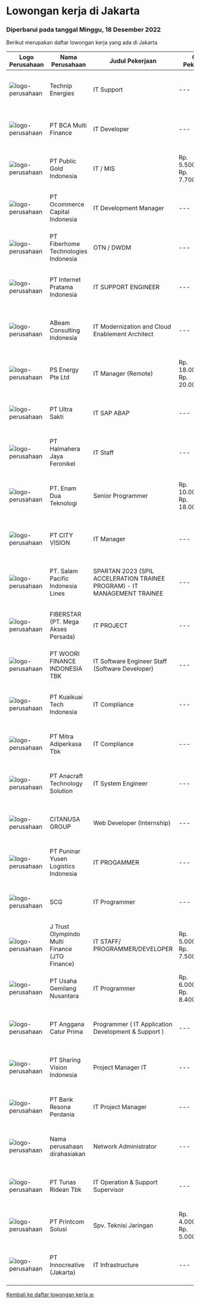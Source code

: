 
  # Lowongan kerja di Jakarta

  ### Diperbarui pada tanggal Minggu, 18 Desember 2022

  Berikut merupakan daftar lowongan kerja yang ada di Jakarta

  |Logo Perusahaan | Nama Perusahaan | Judul Pekerjaan | Gaji Pekerjaan | Lokasi | Deskripsi | Tanggal diunggah | Pranala |
  | -------------- | --------------- | --------------- | --------- | --------- | -------------- | ------- | ----------- |
  |![logo-perusahaan](https://image-service-cdn.seek.com.au/2b7554d489df5e9a594232c59e96b9d1f3edd83a/ee4dce1061f3f616224767ad58cb2fc751b8d2dc)|Technip Energies|IT Support|---|Jakarta Selatan|We are currently seeking a Digital Transformation Officer ,to join the team based in Indonesia.About The Role:Your main missions and responsibilities...|Jumat, 16 Desember 2022|https://www.jobstreet.co.id/id/job/it-support-4146746?token=0~b665d5d5-5b2f-4787-900d-1ed5ceea6766&sectionRank=1&jobId=jobstreet-id-job-4146746|
|![logo-perusahaan](https://image-service-cdn.seek.com.au/9069345b370eaba4fc9923aca0acfb1e585edc60/ee4dce1061f3f616224767ad58cb2fc751b8d2dc)|PT BCA Multi Finance|IT Developer|---|Jakarta Utara|Kualifikasi : Usia maksimal 30 tahun Lulusan minimal S1 Informasi Teknologi/Sistem Informasi IPK minimal 2.75 (skala 4.00) Berpengalaman sebagai...|Sabtu, 17 Desember 2022|https://www.jobstreet.co.id/id/job/it-developer-4136614?token=0~b665d5d5-5b2f-4787-900d-1ed5ceea6766&sectionRank=2&jobId=jobstreet-id-job-4136614|
|![logo-perusahaan](https://image-service-cdn.seek.com.au/566fbf6964a2f96f3849a4cbeddb943460bc112c/ee4dce1061f3f616224767ad58cb2fc751b8d2dc)|PT Public Gold Indonesia|IT / MIS|Rp. 5.500.000-Rp. 7.700.000|Jakarta Selatan|Deskripsi Pekerjaan :·      Merancang dan menyediakan data dan laporan secara akurat dan tepatwaktu.·      Menyusun, mereview dan memperbaharui serta...|Jumat, 16 Desember 2022|https://www.jobstreet.co.id/id/job/it-mis-4147701?token=0~b665d5d5-5b2f-4787-900d-1ed5ceea6766&sectionRank=3&jobId=jobstreet-id-job-4147701|
|![logo-perusahaan](https://image-service-cdn.seek.com.au/c2c03a6d599a774a50eead0fa41300990b0b95b8/ee4dce1061f3f616224767ad58cb2fc751b8d2dc)|PT Ocommerce Capital Indonesia|IT Development Manager|---|Jakarta Barat|Develop systems, applications &amp; infrastructure to support business &amp; Provide advice and recommendations related to IT implementation in...|Jumat, 16 Desember 2022|https://www.jobstreet.co.id/id/job/it-development-manager-4147159?token=0~b665d5d5-5b2f-4787-900d-1ed5ceea6766&sectionRank=4&jobId=jobstreet-id-job-4147159|
|![logo-perusahaan](https://image-service-cdn.seek.com.au/75a0e137cbbbb6119c508c6dc1464d0ff9ef547b/ee4dce1061f3f616224767ad58cb2fc751b8d2dc)|PT Fiberhome Technologies Indonesia|OTN / DWDM|---|Jakarta Raya|Job Responsibility1. Responsible for DWDM/OTN Equipment installtion,commissioning,integration.2. Responsible for Quality control during DWDM/OTN...|Sabtu, 17 Desember 2022|https://www.jobstreet.co.id/id/job/otn-dwdm-4127419?token=0~b665d5d5-5b2f-4787-900d-1ed5ceea6766&sectionRank=5&jobId=jobstreet-id-job-4127419|
|![logo-perusahaan](https://image-service-cdn.seek.com.au/5ddfbef6f524f2c020bb5619a8daec144cb1966e/ee4dce1061f3f616224767ad58cb2fc751b8d2dc)|PT Internet Pratama Indonesia|IT SUPPORT ENGINEER|---|Jakarta Raya|Location: JakartaSpecification : Bachelor Degree of Computer Science / Information Engineering / Information System. Maximum 35 years old Minimum GPA...|Rabu, 14 Desember 2022|https://www.jobstreet.co.id/id/job/it-support-engineer-4144429?token=0~b665d5d5-5b2f-4787-900d-1ed5ceea6766&sectionRank=6&jobId=jobstreet-id-job-4144429|
|![logo-perusahaan](https://image-service-cdn.seek.com.au/fa2411ba0861c9a3ffdef042743d7a7f8837477a/ee4dce1061f3f616224767ad58cb2fc751b8d2dc)|ABeam Consulting Indonesia|IT Modernization and Cloud Enablement Architect|---|Jakarta Raya|As a trusted customer advocate, Cloud Architect helps organizations understand best practices around advanced cloud-based solutions and provide advice...|Sabtu, 17 Desember 2022|https://www.jobstreet.co.id/id/job/it-modernization-and-cloud-enablement-architect-4137191?token=0~b665d5d5-5b2f-4787-900d-1ed5ceea6766&sectionRank=7&jobId=jobstreet-id-job-4137191|
|![logo-perusahaan](https://i.ibb.co/sqvTCh9/112815900-stock-vector-no-image-available-icon-flat-vector.webp)|PS Energy Pte Ltd|IT Manager (Remote)|Rp. 18.000.000-Rp. 20.000.000|Jakarta Raya|Responsibilities (supporting the team in Singapore): Support Microsoft Dynamic 365 business central ERP system   Support and maintain online web...|Kamis, 15 Desember 2022|https://www.jobstreet.co.id/id/job/it-manager-remote-10252173/origin/sg?token=0~b665d5d5-5b2f-4787-900d-1ed5ceea6766&sectionRank=8&jobId=jobstreet-sg-job-10252173|
|![logo-perusahaan](https://image-service-cdn.seek.com.au/5c25359addba73a0ab95cbab4a0fb784e3814737/ee4dce1061f3f616224767ad58cb2fc751b8d2dc)|PT Ultra Sakti|IT SAP ABAP|---|Jakarta Utara|Kualifikasi: Pendidikan Minimal S1 Ilmu Komputer, Sistem Informasi atau setara lainnya Penguasaan dialog programming, smartform, user exit, data...|Jumat, 16 Desember 2022|https://www.jobstreet.co.id/id/job/it-sap-abap-4127282?token=0~b665d5d5-5b2f-4787-900d-1ed5ceea6766&sectionRank=9&jobId=jobstreet-id-job-4127282|
|![logo-perusahaan](https://image-service-cdn.seek.com.au/5582002035ae62ec1974f28a6c0ebc18f930b553/ee4dce1061f3f616224767ad58cb2fc751b8d2dc)|PT Halmahera Jaya Feronikel|IT Staff|---|Jakarta Raya|Requirements : Candidate must possess at least Bachelor's Degree in Computer Science/Information Technology or equivalent. Preferably Staff...|Jumat, 16 Desember 2022|https://www.jobstreet.co.id/id/job/it-staff-4147547?token=0~b665d5d5-5b2f-4787-900d-1ed5ceea6766&sectionRank=10&jobId=jobstreet-id-job-4147547|
|![logo-perusahaan](https://image-service-cdn.seek.com.au/f0c6f3823088c1eb79d5d9a6ec05919666870e89/ee4dce1061f3f616224767ad58cb2fc751b8d2dc)|PT. Enam Dua Teknologi|Senior Programmer|Rp. 10.000.000-Rp. 18.000.000|Jakarta Selatan|Deskripsi Pekerjaan Kriteria Minimal 2 tahun pengalaman sebagai programmer / software engineer Mampu membuat rest api menggunakan php Mampu membuat UI...|Sabtu, 17 Desember 2022|https://www.jobstreet.co.id/id/job/senior-programmer-4137078?token=0~b665d5d5-5b2f-4787-900d-1ed5ceea6766&sectionRank=11&jobId=jobstreet-id-job-4137078|
|![logo-perusahaan](https://i.ibb.co/sqvTCh9/112815900-stock-vector-no-image-available-icon-flat-vector.webp)|PT CITY VISION|IT Manager|---|Jakarta Selatan|Responsibilities:·      Manage information technology and computer systems·      Plan, organize, control and evaluate IT and electronic data...|Rabu, 14 Desember 2022|https://www.jobstreet.co.id/id/job/it-manager-4144077?token=0~b665d5d5-5b2f-4787-900d-1ed5ceea6766&sectionRank=12&jobId=jobstreet-id-job-4144077|
|![logo-perusahaan](https://image-service-cdn.seek.com.au/5540e9b59290cebacfff7858722d5ede593231d9/ee4dce1061f3f616224767ad58cb2fc751b8d2dc)|PT. Salam Pacific Indonesia Lines|SPARTAN 2023 (SPIL ACCELERATION TRAINEE PROGRAM) - IT MANAGEMENT TRAINEE|---|Pontianak|Calling for high achiever fresh graduates to join our trainee program. Enhance yourself by learning in the real world working environment. In this...|Sabtu, 17 Desember 2022|https://www.jobstreet.co.id/id/job/spartan-2023-spil-acceleration-trainee-program-it-management-trainee-4147984?token=0~b665d5d5-5b2f-4787-900d-1ed5ceea6766&sectionRank=13&jobId=jobstreet-id-job-4147984|
|![logo-perusahaan](https://image-service-cdn.seek.com.au/9c3b1618c86d6346b3b30fc9bfa0d7065194f86c/ee4dce1061f3f616224767ad58cb2fc751b8d2dc)|FIBERSTAR (PT. Mega Akses Persada)|IT PROJECT|---|Jakarta Selatan|Responsibilities : Maintain awareness/understanding of current environment both business and technical Obtain deep understanding about...|Sabtu, 17 Desember 2022|https://www.jobstreet.co.id/id/job/it-project-4136803?token=0~b665d5d5-5b2f-4787-900d-1ed5ceea6766&sectionRank=14&jobId=jobstreet-id-job-4136803|
|![logo-perusahaan](https://image-service-cdn.seek.com.au/e140d22e9c53b86caeb8c3214ebe86c1deaac266/ee4dce1061f3f616224767ad58cb2fc751b8d2dc)|PT WOORI FINANCE INDONESIA TBK|IT Software Engineer Staff (Software Developer)|---|Jakarta Raya|Tanggung Jawab : Bertanggung jawab atas pengembangan, pengujian, dan pemeliharaan MES internal, sistem web. Mengumpulkan dan menganalisis kebutuhan...|Sabtu, 17 Desember 2022|https://www.jobstreet.co.id/id/job/it-software-engineer-staff-software-developer-4137527?token=0~b665d5d5-5b2f-4787-900d-1ed5ceea6766&sectionRank=15&jobId=jobstreet-id-job-4137527|
|![logo-perusahaan](https://image-service-cdn.seek.com.au/1d164b67e164cd789d7a451694bb7d93cc8c862b/ee4dce1061f3f616224767ad58cb2fc751b8d2dc)|PT Kuaikuai Tech Indonesia|IT Compliance|---|Jakarta Selatan|PT. Kuaikuai Tech Indionesia ( Pinjam Yuk ) is the P2P Fintech Lending in Indonesian P2P Lending company to be registered and supervised by Indonesian...|Sabtu, 17 Desember 2022|https://www.jobstreet.co.id/id/job/it-compliance-4129985?token=0~b665d5d5-5b2f-4787-900d-1ed5ceea6766&sectionRank=16&jobId=jobstreet-id-job-4129985|
|![logo-perusahaan](https://image-service-cdn.seek.com.au/8393c7aadcbc6b4b04229d009809eef3fb82e791/ee4dce1061f3f616224767ad58cb2fc751b8d2dc)|PT Mitra Adiperkasa Tbk|IT Compliance|---|Jakarta Raya|Job SummaryResponsible for IT internal Compliance and as a point of contact for all Brand Principals’s Vendor Risk Assessment(VRA)...|Jumat, 16 Desember 2022|https://www.jobstreet.co.id/id/job/it-compliance-4147645?token=0~b665d5d5-5b2f-4787-900d-1ed5ceea6766&sectionRank=17&jobId=jobstreet-id-job-4147645|
|![logo-perusahaan](https://image-service-cdn.seek.com.au/71aaef5c45d388b8b7525686c43bf4c12bda1a12/ee4dce1061f3f616224767ad58cb2fc751b8d2dc)|PT Anacraft Technology Solution|IT System Engineer|---|Jakarta Raya|Qualification: LINUX shell/console. English READING. Knowledge of networking, server, virtualization, and storage would be advantage. Experience or...|Sabtu, 17 Desember 2022|https://www.jobstreet.co.id/id/job/it-system-engineer-4135941?token=0~b665d5d5-5b2f-4787-900d-1ed5ceea6766&sectionRank=18&jobId=jobstreet-id-job-4135941|
|![logo-perusahaan](https://image-service-cdn.seek.com.au/950062a1033401c61f75a166fce36f9781cc9e86/ee4dce1061f3f616224767ad58cb2fc751b8d2dc)|CITANUSA GROUP|Web Developer (Internship)|---|Jakarta Utara|Kualifikasi : Pendidikan minimal. S1 IT, SI dan Ilmu Komputer Memiliki pengalaman minimal 1 tahun / Fresh Graduate Masa kerja kontrak 6 bulan Memiliki...|Sabtu, 17 Desember 2022|https://www.jobstreet.co.id/id/job/web-developer-internship-4137500?token=0~b665d5d5-5b2f-4787-900d-1ed5ceea6766&sectionRank=19&jobId=jobstreet-id-job-4137500|
|![logo-perusahaan](https://image-service-cdn.seek.com.au/eb362a07740d3c3b86121f24c9462678d6d08ec7/ee4dce1061f3f616224767ad58cb2fc751b8d2dc)|PT Puninar Yusen Logistics Indonesia|IT PROGAMMER|---|Jakarta Utara|Responsibility : Create and develop internal company applications Support existing internal applications and company group applications (as User...|Sabtu, 17 Desember 2022|https://www.jobstreet.co.id/id/job/it-progammer-4136186?token=0~b665d5d5-5b2f-4787-900d-1ed5ceea6766&sectionRank=20&jobId=jobstreet-id-job-4136186|
|![logo-perusahaan](https://image-service-cdn.seek.com.au/7cdf1add180515273ae58de51e938b6346f6b2e0/ee4dce1061f3f616224767ad58cb2fc751b8d2dc)|SCG|IT Programmer|---|Jakarta Barat|Job Responsibilities: Explore and propose new technology to improve application development and create better efficiency in system operations. Create...|Sabtu, 17 Desember 2022|https://www.jobstreet.co.id/id/job/it-programmer-4137623?token=0~b665d5d5-5b2f-4787-900d-1ed5ceea6766&sectionRank=21&jobId=jobstreet-id-job-4137623|
|![logo-perusahaan](https://image-service-cdn.seek.com.au/decf17f8df34e3666c9a94ee4933fbc814b0ddce/ee4dce1061f3f616224767ad58cb2fc751b8d2dc)|J Trust Olympindo Multi Finance (JTO Finance)|IT STAFF/ PROGRAMMER/DEVELOPER|Rp. 5.000.000-Rp. 7.500.000|Jakarta Raya|Deskripsi PekerjaanJob Description: Develop applications (Form, Reporting, OAF and Integration) Creation of SQL Packages, functional and procedure...|Jumat, 16 Desember 2022|https://www.jobstreet.co.id/id/job/it-staff-programmer-developer-4147086?token=0~b665d5d5-5b2f-4787-900d-1ed5ceea6766&sectionRank=22&jobId=jobstreet-id-job-4147086|
|![logo-perusahaan](https://i.ibb.co/sqvTCh9/112815900-stock-vector-no-image-available-icon-flat-vector.webp)|PT Usaha Gemilang Nusantara|IT Programmer|Rp. 6.000.000-Rp. 8.400.000|Jakarta Utara|Degree in Computer Science or Technology and/ or equivalent. Good analysis and solution design skills. Develop programs to perform specific tasks...|Sabtu, 17 Desember 2022|https://www.jobstreet.co.id/id/job/it-programmer-4129722?token=0~b665d5d5-5b2f-4787-900d-1ed5ceea6766&sectionRank=23&jobId=jobstreet-id-job-4129722|
|![logo-perusahaan](https://image-service-cdn.seek.com.au/6d38e0d85a52e715ac2f1934905ec5aa99f58ed2/ee4dce1061f3f616224767ad58cb2fc751b8d2dc)|PT Anggana Catur Prima|Programmer ( IT Application Development & Support )|---|Jakarta Utara|Pengalaman minimal 1 tahun / pernah melakukan pengembangan aplikasi berbasis web baik sendiri / team Melakukan testing / debugging / bug fixing....|Sabtu, 17 Desember 2022|https://www.jobstreet.co.id/id/job/programmer-it-application-development-support-4136613?token=0~b665d5d5-5b2f-4787-900d-1ed5ceea6766&sectionRank=24&jobId=jobstreet-id-job-4136613|
|![logo-perusahaan](https://image-service-cdn.seek.com.au/0319bf4938472b9510ebb9aece51cbb5b3f5dcae/ee4dce1061f3f616224767ad58cb2fc751b8d2dc)|PT Sharing Vision Indonesia|Project Manager IT|---|Jakarta Pusat|PT Sharing Vision Indonesia masih membutuhkan beberapa talent minimal S1/D4/S2 dari Teknik Informatika/Sistem Teknologi Informasi/Teknik...|Sabtu, 17 Desember 2022|https://www.jobstreet.co.id/id/job/project-manager-it-4129554?token=0~b665d5d5-5b2f-4787-900d-1ed5ceea6766&sectionRank=25&jobId=jobstreet-id-job-4129554|
|![logo-perusahaan](https://image-service-cdn.seek.com.au/7f8eba9621cf40a4c56afd0a55fa324ec0461468/ee4dce1061f3f616224767ad58cb2fc751b8d2dc)|PT Bank Resona Perdania|IT Project Manager|---|Jakarta Pusat|Responsibility:The IT Project Manager is responsible for leading and delivering the internal IT projects which are related to bank's operational....|Jumat, 16 Desember 2022|https://www.jobstreet.co.id/id/job/it-project-manager-4147882?token=0~b665d5d5-5b2f-4787-900d-1ed5ceea6766&sectionRank=26&jobId=jobstreet-id-job-4147882|
|![logo-perusahaan](https://i.ibb.co/sqvTCh9/112815900-stock-vector-no-image-available-icon-flat-vector.webp)|Nama perusahaan dirahasiakan|Network Administrator|---|Jakarta Pusat|Merancang dan melakukan implementasi kebutuhan jaringan IT Melakukan monitoring jaringan internal LAN serta fasilitas internet head office, Regional...|Kamis, 15 Desember 2022|https://www.jobstreet.co.id/id/job/network-administrator-4146314?token=0~b665d5d5-5b2f-4787-900d-1ed5ceea6766&sectionRank=27&jobId=jobstreet-id-job-4146314|
|![logo-perusahaan](https://image-service-cdn.seek.com.au/bfa0499587c60523d092c92bf1eac2d3255c059c/ee4dce1061f3f616224767ad58cb2fc751b8d2dc)|PT Tunas Ridean Tbk|IT Operation & Support Supervisor|---|Jakarta Selatan|Requirements :1.      Pendidikan minimal D3 Manajemen Informatika (atau jurusan serupa)2.      Lebih disukai memiliki pengalaman 3 tahun3.      Usia...|Rabu, 14 Desember 2022|https://www.jobstreet.co.id/id/job/it-operation-support-supervisor-4143469?token=0~b665d5d5-5b2f-4787-900d-1ed5ceea6766&sectionRank=28&jobId=jobstreet-id-job-4143469|
|![logo-perusahaan](https://image-service-cdn.seek.com.au/9530156d76c1ecc9da3ac840235f77b1753126c7/ee4dce1061f3f616224767ad58cb2fc751b8d2dc)|PT Printcom Solusi|Spv. Teknisi Jaringan|Rp. 4.000.000-Rp. 5.000.000|Jakarta Pusat|Tugas &amp; Tanggung Jawab : Melakukan Pekerjaan structure cabling system UTP &amp; FO/FTTH Melakukan Terminasi UTP &amp; FO dan pengetesan sesuai SOP...|Jumat, 16 Desember 2022|https://www.jobstreet.co.id/id/job/spv.-teknisi-jaringan-4147883?token=0~b665d5d5-5b2f-4787-900d-1ed5ceea6766&sectionRank=29&jobId=jobstreet-id-job-4147883|
|![logo-perusahaan](https://image-service-cdn.seek.com.au/a20518e9d3c3b13f0d704015cb495ee8902b3d50/ee4dce1061f3f616224767ad58cb2fc751b8d2dc)|PT Innocreative (Jakarta)|IT Infrastructure|---|Jakarta Pusat|Melakukan pemeliharaan jaringan internet dan hardware Melakukan problem solving untuk user engenai jaringan, serta hardware dan software komputer...|Rabu, 14 Desember 2022|https://www.jobstreet.co.id/id/job/it-infrastructure-4143523?token=0~b665d5d5-5b2f-4787-900d-1ed5ceea6766&sectionRank=30&jobId=jobstreet-id-job-4143523|


  [Kembali ke daftar lowongan kerja 🔙](../README.md#daftar-lowongan-kerja)
  